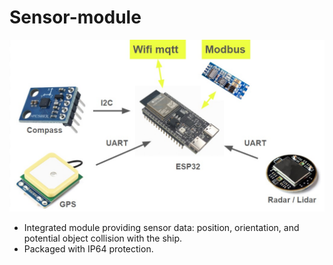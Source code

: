 # Sensor-module

![Image](Image/sensor_system.jpg)

- Integrated module providing sensor data: position, orientation, and potential object collision with the ship.
- Packaged with IP64 protection.
